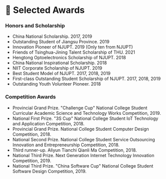 # 📖 Selected Awards

### Honors and Scholarship
-	China National Scholarship. 2017, 2019
-	Outstanding Student of Jiangsu Province. 2019
-	Innovation Pioneer of NJUPT. 2019 (Only ten from NJUPT)
-	Friends of Tsinghua-Jining Talent Scholarship of THU. 2021
-	Hengtong Optoelectronics Scholarship of NJUPT. 2018
-	China National Inspirational Scholarship. 2018
-	NIIT Corporate Scholarship of NJUPT. 2019
-	Best Student Model of NJUPT. 2017, 2018, 2019
-	First-class Outstanding Student Scholarship of NJUPT. 2017, 2018, 2019
-	Outstanding Youth Volunteer Pioneer. 2018

### Competition Awards
-   Provincial Grand Prize. "Challenge Cup" National College Student Curricular Academic Science and Technology Works Competition, 2019.
-   National First Prize. "3S Cup" National College Student IoT Technology and Application Competition, 2018.
-   Provincial Grand Prize. National College Student Computer Design Competition, 2018.
-   National Second Prize. National College Student Service Outsourcing Innovation and Entrepreneurship Competition, 2018.
-   Third runner-up. Aliyun Tianchi Qianli Ma Competition, 2018.
-   National Third Prize. Next Generation Internet Technology Innovation Competition, 2019.
-   National Third Prize. "China Software Cup" National College Student Software Design Competition, 2019.

